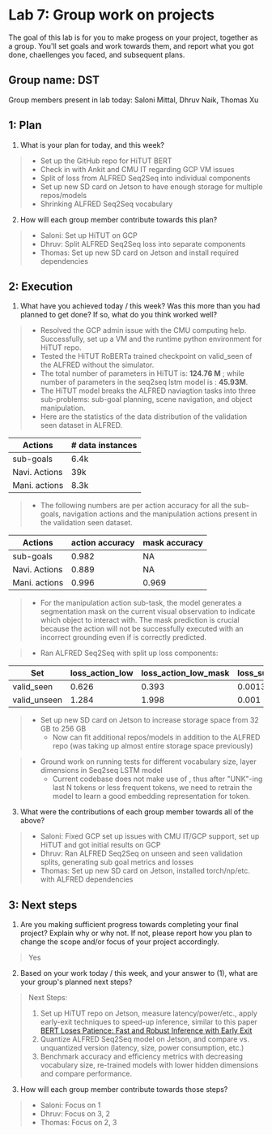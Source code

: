 Lab 7: Group work on projects
===
The goal of this lab is for you to make progess on your project, together as a group. You'll set goals and work towards them, and report what you got done, chaellenges you faced, and subsequent plans.

Group name: DST
---
Group members present in lab today: Saloni Mittal, Dhruv Naik, Thomas Xu

1: Plan
----
1. What is your plan for today, and this week? 
> - Set up the GitHub repo for HiTUT BERT
> - Check in with Ankit and CMU IT regarding GCP VM issues
> - Split of loss from ALFRED Seq2Seq into individual components
> - Set up new SD card on Jetson to have enough storage for multiple repos/models
> - Shrinking ALFRED Seq2Seq vocabulary

2. How will each group member contribute towards this plan?
> - Saloni: Set up HiTUT on GCP
> - Dhruv: Split ALFRED Seq2Seq loss into separate components
> - Thomas: Set up new SD card on Jetson and install required dependencies

2: Execution
----
1. What have you achieved today / this week? Was this more than you had planned to get done? If so, what do you think worked well?  
> - Resolved the GCP admin issue with the CMU computing help. Successfully, set up a VM and the runtime python environment for HiTUT repo.
> - Tested the HiTUT RoBERTa trained checkpoint on valid_seen of the ALFRED without the simulator.
> - The total number of parameters in HiTUT is: **124.76 M** ;  while number of parameters in the seq2seq lstm model is : **45.93M**.
> - The HiTUT model breaks the ALFRED naviagtion tasks into three sub-problems: sub-goal planning, scene navigation, and object manipulation.
> - Here are the statistics of the data distribution of the validation seen dataset in ALFRED.

| Actions | # data instances |
| --- | --- |
| sub-goals | 6.4k |
| Navi. Actions | 39k |
| Mani. actions | 8.3k|

> - The following numbers are per action accuracy for all the sub-goals, navigation actions and the manipulation actions present in the validation seen dataset.

| Actions | action accuracy | mask accuracy |
| --- | --- | --- |
| sub-goals | 0.982 | NA |
| Navi. Actions | 0.889 | NA |
| Mani. actions | 0.996 | 0.969 |

> - For the manipulation action sub-task, the model generates a segmentation mask on the current visual observation to indicate which object to interact with. The mask prediction is crucial because the action will not be successfully executed with an incorrect grounding even if is correctly predicted.

> - Ran ALFRED Seq2Seq with split up loss components:

| Set | loss_action_low | loss_action_low_mask | loss_subgoal_aux | loss_progress_aux | action_low_f1 | action_low_em | total_loss |
| ---   | --- | --- | --- | --- | --- | --- | --- |
| valid_seen | 0.626  | 0.393  | 0.0013|0.0056 | 0.776 | 0.0 | 1.026 | 
| valid_unseen | 1.284 | 1.998 | 0.001 | 0.005 | 0.720 | 0.0 | 3.288 |

> - Set up new SD card on Jetson to increase storage space from 32 GB to 256 GB
>   - Now can fit additional repos/models in addition to the ALFRED repo (was taking up almost entire storage space previously)

> - Ground work on running tests for different vocabulary size, layer dimensions in Seq2seq LSTM model
>   - Current codebase does not make use of <UNK>, thus after "UNK"-ing last N tokens or less frequent tokens, we need to retrain the model to learn a good embedding representation for <UNK> token.

3. What were the contributions of each group member towards all of the above?
> - Saloni: Fixed GCP set up issues with CMU IT/GCP support, set up HiTUT and got initial results on GCP
> - Dhruv: Ran ALFRED Seq2Seq on unseen and seen validation splits, generating sub goal metrics and losses
> - Thomas: Set up new SD card on Jetson, installed torch/np/etc. with ALFRED dependencies

3: Next steps
----
1. Are you making sufficient progress towards completing your final project? Explain why or why not. If not, please report how you plan to change the scope and/or focus of your project accordingly.

> Yes

2. Based on your work today / this week, and your answer to (1), what are your group's planned next steps?
> Next Steps:
> 1. Set up HiTUT repo on Jetson, measure latency/power/etc., apply early-exit techniques to speed-up inference, similar to this paper [BERT Loses Patience: Fast and Robust Inference with Early Exit](https://proceedings.neurips.cc//paper/2020/file/d4dd111a4fd973394238aca5c05bebe3-Paper.pdf)
> 2. Quantize ALFRED Seq2Seq model on Jetson, and compare vs. unquantized version (latency, size, power consumption, etc.)
> 3. Benchmark accuracy and efficiency metrics with decreasing vocabulary size, re-trained models with lower hidden dimensions and compare performance.

3. How will each group member contribute towards those steps? 
> - Saloni: Focus on 1 
> - Dhruv: Focus on 3, 2
> - Thomas: Focus on 2, 3
